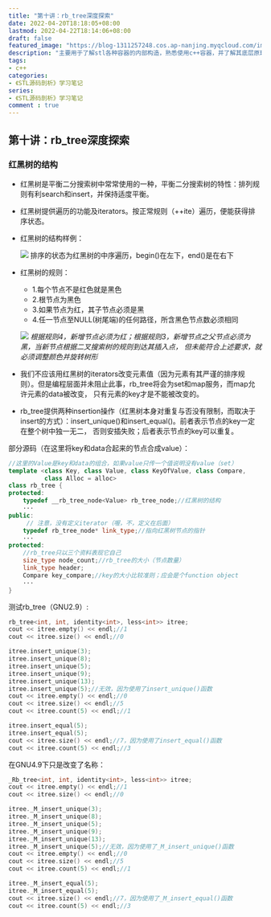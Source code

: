 ```yaml
---
title: "第十讲：rb_tree深度探索"
date: 2022-04-20T18:18:05+08:00
lastmod: 2022-04-22T18:14:06+08:00
draft: false
featured_image: "https://blog-1311257248.cos.ap-nanjing.myqcloud.com/imgs/STL.png"
description: "主要用于了解stl各种容器的内部构造，熟悉使用c++容器，并了解其底层原理。"
tags:
- c++
categories:
- 《STL源码剖析》学习笔记
series:
- 《STL源码剖析》学习笔记
comment : true
---
```


## 第十讲：rb_tree深度探索

### 红黑树的结构
* 红黑树是平衡二分搜索树中常常使用的一种，平衡二分搜索树的特性：排列规则有利search和insert，并保持适度平衡。
* 红黑树提供遍历的功能及iterators。按正常规则（++ite）遍历，便能获得排序状态。
* 红黑树的结构样例：
    
    ![](https://blog-1311257248.cos.ap-nanjing.myqcloud.com/imgs/stl/img10_1.jpg)
    排序的状态为红黑树的中序遍历，begin()在左下，end()是在右下
* 红黑树的规则：
    * 1.每个节点不是红色就是黑色
    * 2.根节点为黑色
    * 3.如果节点为红，其子节点必须是黑
    * 4.任一节点至NULL(树尾端)的任何路径，所含黑色节点数必须相同

    ![](https://blog-1311257248.cos.ap-nanjing.myqcloud.com/imgs/stl/img10_2.jpg)
    *根据规则4，新增节点必须为红；根据规则3，新增节点之父节点必须为黑，当新节点根据二叉搜索树的规则到达其插入点，
但未能符合上述要求，就必须调整颜色并旋转树形*

* 我们不应该用红黑树的iterators改变元素值（因为元素有其严谨的排序规则）。但是编程层面并未阻止此事，rb_tree将会为set和map服务，而map允许元素的data被改变，
只有元素的key才是不能被改变的。
* rb_tree提供两种insertion操作（红黑树本身对重复与否没有限制，而取决于insert的方式）：insert_unique()和insert_equal()。前者表示节点的key一定在整个树中独一无二，
否则安插失败；后者表示节点的key可以重复。

部分源码（在这里将key和data合起来的节点合成value）：
```c++
//这里的Value是key和data的组合，如果value只传一个值说明没有value（set）
template <class Key, class Value, class KeyOfValue, class Compare,
          class Alloc = alloc>
class rb_tree {
protected:
    typedef __rb_tree_node<Value> rb_tree_node;//红黑树的结构
    ···
public:
     // 注意，没有定义iterator（喔，不，定义在后面）
    typedef rb_tree_node* link_type;//指向红黑树节点的指针
    ···
protected:
    //rb_tree只以三个资料表现它自己
    size_type node_count;//rb_tree的大小（节点数量）
    link_type header;
    Compare key_compare;//key的大小比较准则；应会是个function object
    ···
}
```

测试rb_tree（GNU2.9）:
```c++
rb_tree<int, int, identity<int>, less<int>> itree;
cout << itree.empty() << endl;//1
cout << itree.size() << endl;//0

itree.insert_unique(3);
itree.insert_unique(8);
itree.insert_unique(5);
itree.insert_unique(9);
itree.insert_unique(13);
itree.insert_unique(5);//无效，因为使用了insert_unique()函数
cout << itree.empty() << endl;//0
cout << itree.size() << endl;//5
cout << itree.count(5) << endl;//1

itree.insert_equal(5);
itree.insert_equal(5);
cout << itree.size() << endl;//7，因为使用了insert_equal()函数
cout << itree.count(5) << endl;//3
```
在GNU4.9下只是改变了名称：
```c++
_Rb_tree<int, int, identity<int>, less<int>> itree;
cout << itree.empty() << endl;//1
cout << itree.size() << endl;//0

itree._M_insert_unique(3);
itree._M_insert_unique(8);
itree._M_insert_unique(5);
itree._M_insert_unique(9);
itree._M_insert_unique(13);
itree._M_insert_unique(5);//无效，因为使用了_M_insert_unique()函数
cout << itree.empty() << endl;//0
cout << itree.size() << endl;//5
cout << itree.count(5) << endl;//1

itree._M_insert_equal(5);
itree._M_insert_equal(5);
cout << itree.size() << endl;//7，因为使用了_M_insert_equal()函数
cout << itree.count(5) << endl;//3
```
